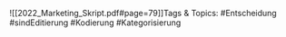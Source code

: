 
![[2022_Marketing_Skript.pdf#page=79]]Tags & Topics:
   #Entscheidung
   #sindEditierung
   #Kodierung
   #Kategorisierung